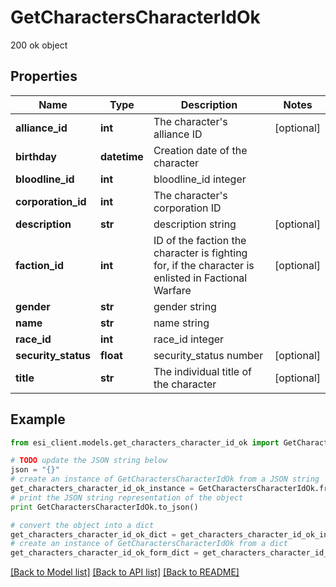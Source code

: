 # GetCharactersCharacterIdOk

200 ok object

## Properties

Name | Type | Description | Notes
------------ | ------------- | ------------- | -------------
**alliance_id** | **int** | The character&#39;s alliance ID | [optional] 
**birthday** | **datetime** | Creation date of the character | 
**bloodline_id** | **int** | bloodline_id integer | 
**corporation_id** | **int** | The character&#39;s corporation ID | 
**description** | **str** | description string | [optional] 
**faction_id** | **int** | ID of the faction the character is fighting for, if the character is enlisted in Factional Warfare | [optional] 
**gender** | **str** | gender string | 
**name** | **str** | name string | 
**race_id** | **int** | race_id integer | 
**security_status** | **float** | security_status number | [optional] 
**title** | **str** | The individual title of the character | [optional] 

## Example

```python
from esi_client.models.get_characters_character_id_ok import GetCharactersCharacterIdOk

# TODO update the JSON string below
json = "{}"
# create an instance of GetCharactersCharacterIdOk from a JSON string
get_characters_character_id_ok_instance = GetCharactersCharacterIdOk.from_json(json)
# print the JSON string representation of the object
print GetCharactersCharacterIdOk.to_json()

# convert the object into a dict
get_characters_character_id_ok_dict = get_characters_character_id_ok_instance.to_dict()
# create an instance of GetCharactersCharacterIdOk from a dict
get_characters_character_id_ok_form_dict = get_characters_character_id_ok.from_dict(get_characters_character_id_ok_dict)
```
[[Back to Model list]](../README.md#documentation-for-models) [[Back to API list]](../README.md#documentation-for-api-endpoints) [[Back to README]](../README.md)


